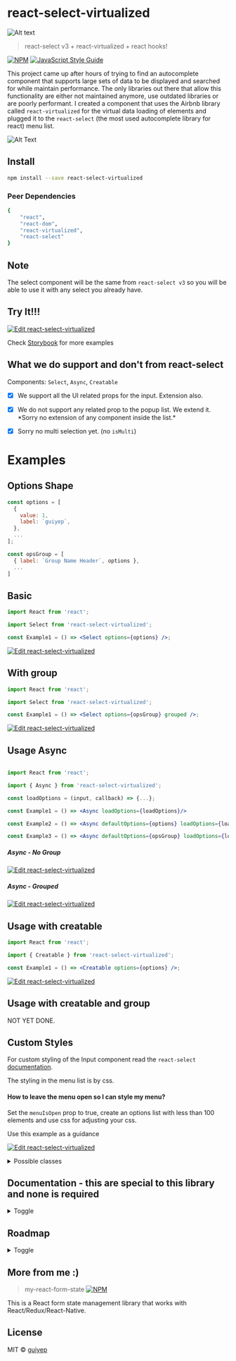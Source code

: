 # react-select-virtualized

![Alt text](./logo.png?raw=true 'react-select-virtualized')

> react-select v3 + react-virtualized + react hooks!

[![NPM](https://img.shields.io/npm/v/react-select-virtualized.svg)](https://www.npmjs.com/package/react-select-virtualized) [![JavaScript Style Guide](https://img.shields.io/badge/code_style-standard-brightgreen.svg)](https://standardjs.com)

This project came up after hours of trying to find an autocomplete component that supports large sets of data to be displayed and searched for while maintain performance. The only libraries out there that allow this functionality are either not maintained anymore, use outdated libraries or are poorly performant.
I created a component that uses the Airbnb library called `react-virtualized` for the virtual data loading of elements and plugged it to the `react-select` (the most used autocomplete library for react) menu list.

![Alt Text](https://imagizer.imageshack.com/img922/7402/CSd9cM.gif)

## Install

```bash
npm install --save react-select-virtualized
```

### Peer Dependencies

```bash
{
    "react",
    "react-dom",
    "react-virtualized",
    "react-select"
}
```

## Note

The select component will be the same from `react-select v3` so you will be able to use it with any select you already have.

## Try It!!!

[![Edit react-select-virtualized](https://codesandbox.io/static/img/play-codesandbox.svg)](https://codesandbox.io/s/vigilant-mclean-wpbk7)

Check [Storybook](https://serene-hawking-021d7a.netlify.com/) for more examples

## What we do support and don't from react-select

Components: `Select`, `Async`, `Creatable`

- [x] We support all the UI related props for the input. Extension also.

- [x] We do not support any related prop to the popup list. We extend it. \*Sorry no extension of any component inside the list.\*

- [x] Sorry no multi selection yet. (no `isMulti`)

# Examples

## Options Shape

```jsx
const options = [
  {
    value: 1,
    label: `guiyep`,
  },
  ...
];

const opsGroup = [
  { label: `Group Name Header`, options },
  ...
]
```

## Basic

```jsx
import React from 'react';

import Select from 'react-select-virtualized';

const Example1 = () => <Select options={options} />;
```

[![Edit react-select-virtualized](https://codesandbox.io/static/img/play-codesandbox.svg)](https://codesandbox.io/s/vigilant-mclean-wpbk7)

## With group

```jsx
import React from 'react';

import Select from 'react-select-virtualized';

const Example1 = () => <Select options={opsGroup} grouped />;
```

[![Edit react-select-virtualized](https://codesandbox.io/static/img/play-codesandbox.svg)](https://codesandbox.io/s/angry-wing-5deq4)

## Usage Async

```jsx

import React from 'react';

import { Async } from 'react-select-virtualized';

const loadOptions = (input, callback) => {...};

const Example1 = () => <Async loadOptions={loadOptions}/>

const Example2 = () => <Async defaultOptions={options} loadOptions={loadOptions}/>

const Example3 = () => <Async defaultOptions={opsGroup} loadOptions={loadOptions} grouped/>
```

##### Async - No Group

[![Edit react-select-virtualized](https://codesandbox.io/static/img/play-codesandbox.svg)](https://codesandbox.io/s/quirky-swanson-egeh8)

##### Async - Grouped

[![Edit react-select-virtualized](https://codesandbox.io/static/img/play-codesandbox.svg)](https://codesandbox.io/s/runtime-cloud-jow57)

## Usage with creatable

```jsx
import React from 'react';

import { Creatable } from 'react-select-virtualized';

const Example1 = () => <Creatable options={options} />;
```

[![Edit react-select-virtualized](https://codesandbox.io/static/img/play-codesandbox.svg)](https://codesandbox.io/s/twilight-cloud-nqwz1)

## Usage with creatable and group

NOT YET DONE.

## Custom Styles

For custom styling of the Input component read the `react-select` [documentation](https://react-select.com/home#custom-styles).

The styling in the menu list is by css.

#### How to leave the menu open so I can style my menu?

Set the `menuIsOpen` prop to true, create an options list with less than 100 elements and use css for adjusting your css.

Use this example as a guidance

[![Edit react-select-virtualized](https://codesandbox.io/static/img/play-codesandbox.svg)](https://codesandbox.io/s/fragrant-thunder-bno6s)

<details>
  <summary>Possible classes</summary>

`react-select-virtualized` `grouped-virtualized-list-item` `flat-virtualized-item` `fast-option` `fast-option` `fast-option-focused` `fast-option-selected` `fast-option-create`

</details>

## Documentation - this are special to this library and none is required

<details>
  <summary>Toggle</summary>

| Props                                        | Type                                       | Default | Description                                                                          |
| -------------------------------------------- | ------------------------------------------ | ------- | ------------------------------------------------------------------------------------ |
| grouped                                      | boolean                                    | false   | Specify if options are grouped                                                       |
| formatGroupHeaderLabel                       | function({ label, options}) => component   |         | Will render a custom component in the popup grouped header (only for grouped)        |
| formatOptionLabel (coming from react-select) | function(option, { context }) => component |         | Will render a custom component in the label                                          |
| optionHeight                                 | number                                     | 31      | Height of each option                                                                |
| groupHeaderHeight                            | number                                     |         | Header row height in the popover list                                                |
| maxHeight (coming from react-select)         | number                                     | auto    | Max height popover list                                                              |
| defaultValue                                 | option                                     |         | Will set default value and set the component as an uncontrolled component            |
| value                                        | option                                     |         | Will set the value and the component will be a controlled component                  |
| onCreateOption (Only for Creatable)          | function(option) => nothing                |         | Will be executed when a new option is created , it is only for controlled components |

  </details>

## Roadmap

<details>
  <summary>Toggle</summary>
  
- [x] useCallback everywhere.
- [x] Move fast options to group.
- [x] Fix minimum input search on grouped component.
- [x] Upgrade alpha version.
- [x] Review all the TODOs.
- [x] Improve filtering function in `fast-react-select`.
  - [x] Improved performance by 50%
- [x] Add gzip.
- [x] Review support to all the react-select props. Should all work but multi-val.

-- v 1.0.0 --

- [x] Add support to AsyncSelect.

-- v 1.1.0 --

- [x] Add support to AsyncSelect with group.

-- v 1.2.0 --

- [x] Upgrading packages and hooks.

-- v 2.0.0 --

- [x] Adding react-select v3.
- [x] Fixing addon-info.
- [x] Remove classnames.
- [x] Improve packaging.
- [x] Remove react-hover-observer.
- [x] Added controlled components support.

-- v 2.1.0 --

- [x] Better debouncing

-- v 2.2.0 --

- [x] Add support to create element props.
- [x] Add better error handling.

-- v 2.3.0 --

- [x] Move modules to lib.
- [x] Improve debounce.
- [ ] Move internal state of select and async select to reducer like creatable.
- [ ] Add support to create element props with group.

-- v 2.4.0 --

- [ ] Add testing so we do not only relay on storybook.

  </details>

## More from me :)

> my-react-form-state [![NPM](https://img.shields.io/npm/v/my-react-form-state.svg)](https://www.npmjs.com/package/my-react-form-state)

This is a React form state management library that works with React/Redux/React-Native.

## License

MIT © [guiyep](https://github.com/guiyep)
